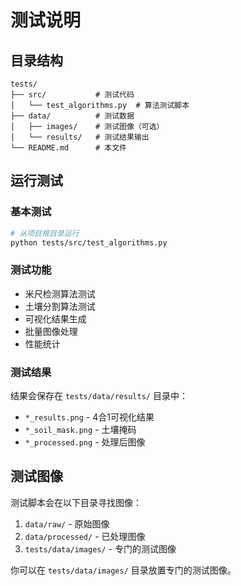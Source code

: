 # 测试说明

## 目录结构

```
tests/
├── src/           # 测试代码
│   └── test_algorithms.py  # 算法测试脚本
├── data/          # 测试数据
│   ├── images/    # 测试图像（可选）
│   └── results/   # 测试结果输出
└── README.md      # 本文件
```

## 运行测试

### 基本测试
```bash
# 从项目根目录运行
python tests/src/test_algorithms.py
```

### 测试功能
- 米尺检测算法测试
- 土壤分割算法测试
- 可视化结果生成
- 批量图像处理
- 性能统计

### 测试结果
结果会保存在 `tests/data/results/` 目录中：
- `*_results.png` - 4合1可视化结果
- `*_soil_mask.png` - 土壤掩码
- `*_processed.png` - 处理后图像

## 测试图像
测试脚本会在以下目录寻找图像：
1. `data/raw/` - 原始图像
2. `data/processed/` - 已处理图像
3. `tests/data/images/` - 专门的测试图像

你可以在 `tests/data/images/` 目录放置专门的测试图像。